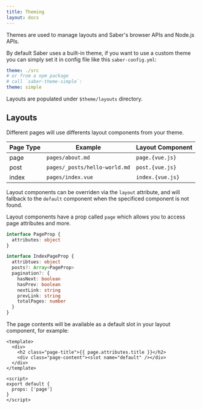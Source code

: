 ```yaml
---
title: Theming
layout: docs
---
```


Themes are used to manage layouts and Saber's browser APIs and Node.js APIs.

By default Saber uses a built-in theme, if you want to use a custom theme you can simply set it in config file like this `saber-config.yml`:

```yaml
theme: ./src
# or from a npm package
# call `saber-theme-simple`:
theme: simple
```

Layouts are populated under `$theme/layouts` directory.

## Layouts

Different pages will use differents layout components from your theme.

| Page Type | Example                       | Layout Component |
| --------- | ----------------------------- | ---------------- |
| page      | `pages/about.md`              | `page.{vue.js}`  |
| post      | `pages/_posts/hello-world.md` | `post.{vue.js}`  |
| index     | `pages/index.vue`             | `index.{vue.js}` |

Layout components can be overriden via the `layout` attribute, and will fallback to the `default` component when the specificed component is not found.

Layout components have a prop called `page` which allows you to access page attributes and more.

```typescript
interface PageProp {
  attributes: object
}

interface IndexPageProp {
  attribtues: object
  posts?: Array<PageProp>
  pagination?: {
    hasNext: boolean
    hasPrev: boolean
    nextLink: string
    prevLink: string
    totalPages: number
  }
}
```

The page contents will be available as a default slot in your layout component, for example:

```vue
<template>
  <div>
    <h2 class="page-title">{{ page.attributes.title }}</h2>
    <div class="page-content"><slot name="default" /></div>
  </div>
</template>

<script>
export default {
  props: ['page']
}
</script>
```
